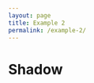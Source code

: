 ```yaml
---
layout: page
title: Example 2
permalink: /example-2/
---
```


# Shadow

<div class="row">
          <div class="col s12 m4 l2">
            <p class="z-depth-0 shadow-demo"></p>
          </div>
          <div class="col s12 m4 l2">
            <p class="z-depth-1 shadow-demo"></p>
          </div>
          <div class="col s12 m4 l2">
            <p class="z-depth-2 shadow-demo"></p>
          </div>
          <div class="col s12 m4 l2">
            <p class="z-depth-3 shadow-demo"></p>
          </div>
          <div class="col s12 m4 l2">
            <p class="z-depth-4 shadow-demo"></p>
          </div>
          <div class="col s12 m4 l2">
            <p class="z-depth-5 shadow-demo"></p>
          </div>
</div>